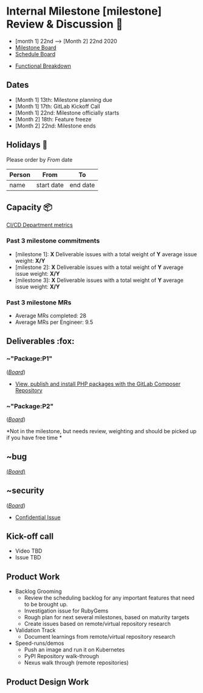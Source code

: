 # Internal Milestone [milestone] Review & Discussion :rocket: 
- [month 1] 22nd --> [Month 2] 22nd 2020
- [Milestone Board](https://gitlab.com/groups/gitlab-org/-/boards/1196366?label_name[]=devops%3A%3Apackage&label_name[]=group%3A%3Apackage)
- [Schedule Board](https://gitlab.com/groups/gitlab-org/-/boards/1382732?&label_name[]=devops%3A%3Apackage)
<!-- replace milestone_title with correct title. -->
- [Functional Breakdown](https://gitlab.com/groups/gitlab-org/-/boards/1548554?milestone_title=13.0&&label_name[]=devops%3A%3Apackage&label_name[]=group%3A%3Apackage)
 
## Dates
- [Month 1] 13th: Milestone planning due
- [Month 1] 17th: GitLab Kickoff Call
- [Month 1] 22nd: Milestone officially starts
- [Month 2] 18th: Feature freeze
- [Month 2] 22nd: Milestone ends

## Holidays :palm_tree:

Please order by _From_ date

| Person | From      | To       |
| ------ | --------- | -------  |
| name   | start date  | end date |

## Capacity :package:
[CI/CD Department metrics](https://app.periscopedata.com/app/gitlab/556687/WIP-CI-CD-Department-Metrics)

### Past 3 milestone commitments
- [milestone 1]: **X** Deliverable issues with a total weight of **Y** average issue weight: **X/Y**
- [milestone 2]: **X** Deliverable issues with a total weight of **Y** average issue weight: **X/Y**
- [milestone 3]: **X** Deliverable issues with a total weight of **Y** average issue weight: **X/Y**

### Past 3 milestone MRs
* Average MRs completed: 28
* Average MRs per Engineer: 9.5

## Deliverables :fox:
 
### ~"Package:P1" 
<!-- link to board for milestone -->
([*Board*](https://gitlab.com/groups/gitlab-org/-/boards/1196366?scope=all&utf8=%E2%9C%93&state=opened&label_name[]=devops%3A%3Apackage&label_name[]=group%3A%3Apackage&milestone_title=13.0&label_name[]=Package%3AP1))
<!-- list of Package:P1 issues in milestone -->
- [View, publish and install PHP packages with the GitLab Composer Repository](https://gitlab.com/gitlab-org/gitlab/issues/15886)

### ~"Package:P2"
<!-- link to Package:P2 filtered board for milestone -->
([*Board*](https://gitlab.com/groups/gitlab-org/-/boards/1382732?scope=all&utf8=%E2%9C%93&state=opened&label_name[]=devops%3A%3Apackage&label_name[]=Package%3AP2))
<!-- list of Package:P2 issues in milestone -->

*Not in the milestone, but needs review, weighting and should be picked up if you have free time *
<!-- list of other issues -->

## ~bug 
<!-- link to ~bug filtered board for milestone -->
[(*Board*)](https://gitlab.com/groups/gitlab-org/-/boards/1200744?label_name[]=bug&label_name[]=devops%3A%3Apackage)
<!-- list of bugs in milestone -->

## ~security 
<!-- link to ~security filtered board for milestone -->
([*Board*](https://gitlab.com/groups/gitlab-org/-/boards/1602616?&label_name[]=devops%3A%3Apackage&label_name[]=group%3A%3Apackage&label_name[]=security))
- [Confidential Issue](<!-- link to issue, don't mention the actual title of the security issue -->)

## Kick-off call
- Video TBD
- Issue TBD

## Product Work
- Backlog Grooming
  - Review the scheduling backlog for any important features that need to be brought up.
  - Investigation issue for RubyGems
  - Rough plan for next several milestones, based on maturity targets
  - Create issues based on remote/virtual repository research
- Validation Track
  - Document learnings from remote/virtual repository research
- Speed-runs/demos
  - Push an image and run it on Kubernetes
  - PyPI Repository walk-through
  - Nexus walk through (remote repositories)

## Product Design Work